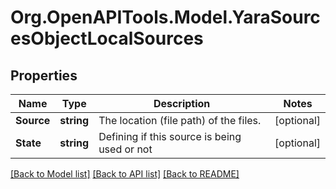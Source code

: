 
# Org.OpenAPITools.Model.YaraSourcesObjectLocalSources

## Properties

Name | Type | Description | Notes
------------ | ------------- | ------------- | -------------
**Source** | **string** | The location (file path) of the files. | [optional] 
**State** | **string** | Defining if this source is being used or not | [optional] 

[[Back to Model list]](../README.md#documentation-for-models)
[[Back to API list]](../README.md#documentation-for-api-endpoints)
[[Back to README]](../README.md)

